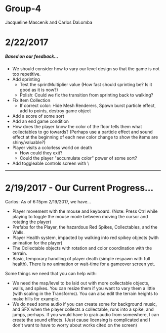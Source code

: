 # Group-4
Jacqueline Mascenik and Carlos DaLomba

# 2/22/2017
##### Based on our feedback...
- We should consider how to vary our level design so that the game is not too repetitive.
- Add sprinting
	- Test the sprintMultiplier value (How fast should sprinting be? Is it good as it is now?)
	- Polish: Could we fix the transition from sprinting back to walking?
- Fix Item Collection
	- If correct color: Hide Mesh Renderers, Spawn burst particle effect, add to points, destroy game object
- Add a score of some sort
- Add an end game condition
- How does the player know the color of the floor tells them what collectables to go towards? (Perhaps use a particle effect and sound effect at the beginning of each new color change to show the items are shiny/valuable?)
- Player visits a colorless world on death
	- How could they exit?
	- Could the player "accumulate color" power of some sort?
- Add toggleable controls screen with \






---

# 2/19/2017 - Our Current Progress...
Carlos:
As of 6:15pm 2/19/2017, we have...
- Player movement with the mouse and keyboard. (Note: Press Ctrl while playing to toggle the mouse mode between moving the cursor and rotating the player)
- Prefabs for the Player, the hazardous Red Spikes, Collectables, and the Walls.
- Player Health system, impacted by walking into red spikey objects (with animation for the player)
- The Collectable objects with rotation and color coordination with the terrain.
- Basic, temporary handling of player death (simple respawn with full health). There is no animation or wait-time for a gameover screen yet.

Some things we need that you can help with:
- We need the map/level to be laid out with more collectable objects, walls, and spikes. You can resize them if you want to vary them a little (with scaling in the Transforms). You can also edit the terrain heights to make hills for example.
- We do need some audio if you can create some for background music, and SFX when the player collects a collectable, runs into a spike, and jumps, perhaps. If you would have to grab audio from somewhere, I can create the sound effects. (Just cause licensing is complicated and I don't want to have to worry about works cited on the screen)

